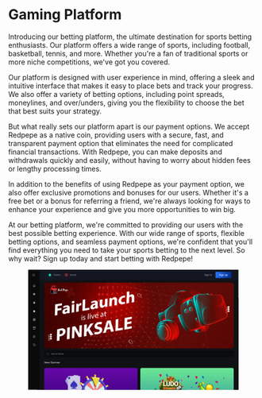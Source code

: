 # Gaming Platform

Introducing our betting platform, the ultimate destination for sports betting enthusiasts. Our platform offers a wide range of sports, including football, basketball, tennis, and more. Whether you're a fan of traditional sports or more niche competitions, we've got you covered.

Our platform is designed with user experience in mind, offering a sleek and intuitive interface that makes it easy to place bets and track your progress. We also offer a variety of betting options, including point spreads, moneylines, and over/unders, giving you the flexibility to choose the bet that best suits your strategy.

But what really sets our platform apart is our payment options. We accept Redpepe as a native coin, providing users with a secure, fast, and transparent payment option that eliminates the need for complicated financial transactions. With Redpepe, you can make deposits and withdrawals quickly and easily, without having to worry about hidden fees or lengthy processing times.

In addition to the benefits of using Redpepe as your payment option, we also offer exclusive promotions and bonuses for our users. Whether it's a free bet or a bonus for referring a friend, we're always looking for ways to enhance your experience and give you more opportunities to win big.

At our betting platform, we're committed to providing our users with the best possible betting experience. With our wide range of sports, flexible betting options, and seamless payment options, we're confident that you'll find everything you need to take your sports betting to the next level. So why wait? Sign up today and start betting with Redpepe!

<figure><img src="../.gitbook/assets/Screenshot 2023-05-10 at 11.45.19 PM.png" alt=""><figcaption></figcaption></figure>
